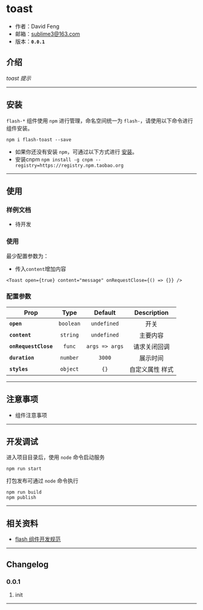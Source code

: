 # toast

* 作者：David Feng
* 邮箱：sublime3@163.com
* 版本：**`0.0.1`**

## 介绍

_toast 提示_

---

## 安装

`flash-*` 组件使用 `npm` 进行管理，命名空间统一为 `flash-`，请使用以下命令进行组件安装。

```
npm i flash-toast --save
```

- 如果你还没有安装 `npm`，可通过以下方式进行 [安装](https://nodejs.org/en/download/)。
- 安装cnpm `npm install -g cnpm --registry=https://registry.npm.taobao.org`


---

## 使用

### 样例文档

- 待开发

### 使用
最少配置参数为：
- 传入`content`增加内容

```
<Toast open={true} content="message" onRequestClose={() => {}} />

```
### 配置参数

| Prop | Type | Default | Description |
| ---- |:----:|:-------:| :----------:|
| **`open`** | `boolean` | `undefined` | 开关 |
| **`content`** | `string` | `undefined` | 主要内容 |
| **`onRequestClose`** | `func` | `args => args` | 请求关闭回调 |
| **`duration`** | `number` | `3000` | 展示时间 |
| **`styles`** | `object` | `{}` | 自定义属性 样式 |

---

## 注意事项

- 组件注意事项

---

## 开发调试

进入项目目录后，使用 `node` 命令启动服务

```
npm run start
```

打包发布可通过 `node` 命令执行

```
npm run build
npm publish
```

---

## 相关资料

* [flash 组件开发规范](http://)

---

## Changelog

### 0.0.1
1. init

---
